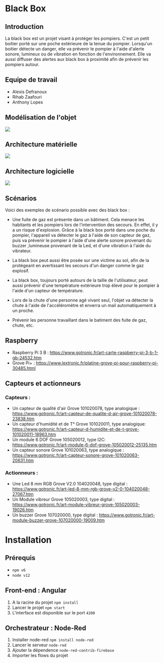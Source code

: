 # Black Box

## Introduction

La black box est un projet visant à protéger les pompiers. C'est un petit boitier porté sur une poche extérieure de la tenue du pompier. Lorsqu'un boitier détecte un danger, elle va prévenir le pompier à l'aide d'alerte sonore, lumineux ou de vibration en fonction de l'environnement. Elle va aussi diffuser des alertes aux black box à proximité afin de prévenir les pompiers autour.

## Equipe de travail

- Alexis Defranoux
- Rihab Zaafouri
- Anthony Lopes

## Modélisation de l'objet

![](https://i.imgur.com/llIrJiE.png)

## Architecture matérielle

![](https://i.imgur.com/C3J9TXp.png)

## Architecture logicielle

![](https://i.imgur.com/WelBkxK.png)

## Scénarios

Voici des exemples de scénario possible avec des black box :

- Une fuite de gaz est présente dans un bâtiment. Cela menace les habitants et les pompiers lors de l'intervention des secours. En effet, il y a un risque d'explosion. Grâce à la black box porté dans une poche du pompier, l'appareil va détecter le gaz à l'aide de son capteur de gaz, puis va prévenir le pompier à l'aide d'une alerte sonore provenant du buzzer ,lumineuse provenant de la Led, et d'une vibration à l'aide du vibrateur.

- La black box peut aussi être posée sur une victime au sol, afin de la protégeant en avertissant les secours d'un danger comme le gaz explosif.

- La black box, toujours porté autours de la taille de l'utilisateur, peut aussi prévenir d'une température extérieure trop élevé pour le pompier à l'aide d'un capteur de température.

- Lors de la chute d'une personne agé vivant seul, l'objet va détecter  la chute à l'aide de l'accéléromètre et enverra un mail automatiquement à un proche.

- Prévenir les personne travaillant dans le batiment des fuite de gaz, chute, etc.

## Raspberry 

- Raspberry Pi 3 B : https://www.gotronic.fr/art-carte-raspberry-pi-3-b-1-gb-24532.htm
- Grove Pi+ : https://www.lextronic.fr/platine-grove-pi-pour-raspberry-pi-30485.html

## Capteurs et actionneurs

### Capteurs :
- Un capteur de qualité d'air Grove 101020078, type analogique : https://www.gotronic.fr/art-capteur-de-qualite-d-air-grove-101020078-23838.htm
- Un capteur d'humidité et de T° Grove 101020011, type analogique: https://www.gotronic.fr/art-capteur-d-humidite-et-de-t-grove-101020011-18963.htm
- Un module 6 DOF Grove 105020012, type I2C: https://www.gotronic.fr/art-module-6-dof-grove-105020012-25135.htm
- Un capteur sonore Grove 101020063, type analogique : https://www.gotronic.fr/art-capteur-sonore-grove-101020063-20631.htm

### Actionneurs :
- Une Led 8 mm RGB Grove V2.0 104020048, type digital : https://www.gotronic.fr/art-led-8-mm-rgb-grove-v2-0-104020048-27067.htm
- Un Module vibreur Grove 105020003, type digital : https://www.gotronic.fr/art-module-vibreur-grove-105020003-19026.htm
- Un buzzer Grove 107020000, type digital : https://www.gotronic.fr/art-module-buzzer-grove-107020000-19009.htm


# Installation

## Prérequis

* `npm v6`
* `node v12`

## Front-end : Angular

1. A la racine du projet `npm install`
2. Lancer le projet `npm start`
3. L'interface est disponible sur le port `4200`

## Orchestrateur : Node-Red

1. Installer node-red `npm install node-red`
3. Lancer le serveur `node-red`
2. Ajouter la dépendence `node-red-contrib-firebase`
3. Importer les flows du projet
